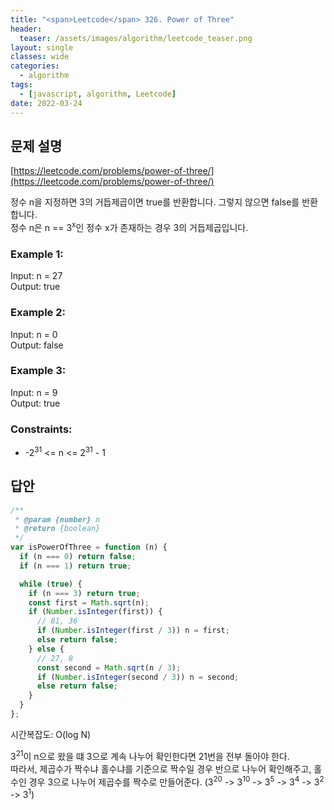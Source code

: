 ```yaml
---
title: "<span>Leetcode</span> 326. Power of Three"
header:
  teaser: /assets/images/algorithm/leetcode_teaser.png
layout: single
classes: wide
categories:
  - algorithm
tags:
  - [javascript, algorithm, Leetcode]
date: 2022-03-24
---
```


## 문제 설명

[https://leetcode.com/problems/power-of-three/](https://leetcode.com/problems/power-of-three/)

정수 n을 지정하면 3의 거듭제곱이면 true를 반환합니다. 그렇지 않으면 false를 반환합니다.  
정수 n은 n == 3<sup>x</sup>인 정수 x가 존재하는 경우 3의 거듭제곱입니다.

### Example 1:

Input: n = 27  
Output: true

### Example 2:

Input: n = 0  
Output: false

### Example 3:

Input: n = 9  
Output: true

### Constraints:

- -2<sup>31</sup> <= n <= 2<sup>31</sup> - 1

## 답안

```javascript
/**
 * @param {number} n
 * @return {boolean}
 */
var isPowerOfThree = function (n) {
  if (n === 0) return false;
  if (n === 1) return true;

  while (true) {
    if (n === 3) return true;
    const first = Math.sqrt(n);
    if (Number.isInteger(first)) {
      // 81, 36
      if (Number.isInteger(first / 3)) n = first;
      else return false;
    } else {
      // 27, 8
      const second = Math.sqrt(n / 3);
      if (Number.isInteger(second / 3)) n = second;
      else return false;
    }
  }
};
```

시간복잡도: O(log N)

3<sup>21</sup>이 n으로 왔을 떄 3으로 계속 나누어 확인한다면 21번을 전부 돌아야 한다.  
따라서, 제곱수가 짝수냐 홀수냐를 기준으로 짝수일 경우 반으로 나누어 확인해주고, 홀수인 경우 3으로 나누어 제곱수를 짝수로 만들어준다. (3<sup>20</sup> -> 3<sup>10</sup> -> 3<sup>5</sup> -> 3<sup>4</sup> -> 3<sup>2</sup> -> 3<sup>1</sup>)
